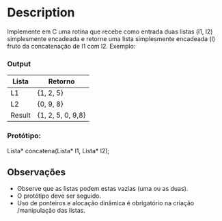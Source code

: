 # Description

Implemente em C uma rotina que recebe como entrada duas listas (l1, l2) simplesmente encadeada e retorne uma lista simplesmente encadeada (l) fruto da concatenação de l1 com l2. Exemplo:

### Output

| Lista | Retorno |
| --- | --- |
| L1 | {1, 2, 5} |
| L2 | {0, 9, 8} |
| Result | {1, 2, 5, 0, 9,8} |

### Protótipo:
Lista* concatena(Lista* l1, Lista* l2);

## Observações

- Observe que as listas podem estas vazias (uma ou as duas).
- O protótipo deve ser seguido.
- Uso de ponteiros e alocação dinâmica é obrigatório na criação /manipulação das listas.